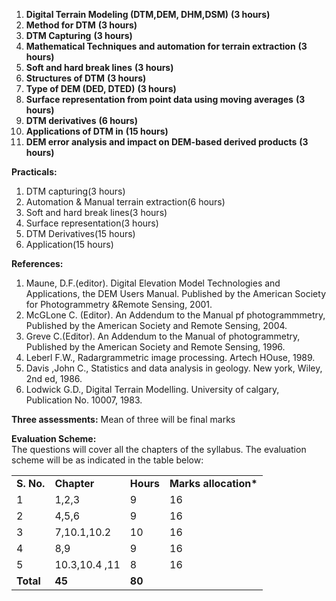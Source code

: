1. **Digital Terrain Modeling (DTM,DEM, DHM,DSM)** **(3 hours)**
2. **Method for DTM** **(3 hours)**
3. **DTM Capturing** **(3 hours)**
4. **Mathematical Techniques and automation for terrain extraction** **(3 hours)**
5. **Soft and hard break lines** **(3 hours)**
6. **Structures of DTM** **(3 hours)**
7. **Type of DEM (DED, DTED)** **(3 hours)**
8. **Surface representation from point data using moving averages** **(3 hours)**
9. **DTM derivatives** **(6 hours)**
10. **Applications of DTM in** **(15 hours)**
11. **DEM error analysis and impact on DEM-based derived products** **(3 hours)**

**Practicals:**

1. DTM capturing(3 hours)
2. Automation & Manual terrain extraction(6 hours)
3. Soft and hard break lines(3 hours)
4. Surface representation(3 hours)
5. DTM Derivatives(15 hours)
6. Application(15 hours)

**References:**

1. Maune, D.F.(editor). Digital Elevation Model Technologies and Applications, the DEM Users Manual. Published by the American Society for Photogrammetry &Remote Sensing, 2001.
2. McGLone C. (Editor). An Addendum to the Manual pf photogrammmetry, Published by the American Society and Remote Sensing, 2004.
3. Greve C.(Editor). An Addendum to the Manual of photogrammetry, Published by the American Society and Remote Sensing, 1996.
4. Leberl F.W., Radargrammetric image processing. Artech HOuse, 1989.
5. Davis ,John C., Statistics and data analysis in geology. New york, Wiley, 2nd ed, 1986.
6. Lodwick G.D., Digital Terrain Modelling. University of calgary, Publication No. 10007, 1983.

**Three assessments:** Mean of three will be final marks

**Evaluation Scheme:**  
The questions will cover all the chapters of the syllabus. The evaluation scheme will be as indicated in the table below:

|            |               |           |                        |
| ---------- | ------------- | --------- | ---------------------- |
| **S. No.** | **Chapter**   | **Hours** | **Marks allocation\*** |
| 1          | 1,2,3         | 9         | 16                     |
| 2          | 4,5,6         | 9         | 16                     |
| 3          | 7,10.1,10.2   | 10        | 16                     |
| 4          | 8,9           | 9         | 16                     |
| 5          | 10.3,10.4 ,11 | 8         | 16                     |
| **Total**  | **45**        | **80**    |

